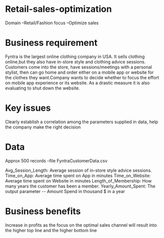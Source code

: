 # Retail-sales-optimization

Domain –Retail/Fashion
focus –Optimize sales

# Business requirement
Fyntra is the largest online clothing company in USA. It sells clothing online,but they also have in-store style and clothing advice sessions. Customers come into the store, have sessions/meetings with a personal stylist, then can go home and order either on a mobile app or website for the clothes they want.Company wants to decide whether to focus the effort on mobile app experience or its website. As a drastic measure it is also evaluating to shut down the website.

# Key issues 
Clearly establish a correlation among the parameters supplied in data, help the company make the right decision 

# Data 
Approx 500 records –file FyntraCustomerData.csv

Avg_Session_Length: Average session of in-store style advice sessions.
Time_on_App: Average time spent on App in minutes
Time_on_Website: Average time spent on Website in minutes
Length_of_Membership: How many years the customer has been a member. 
Yearly_Amount_Spent: The output parameter -- Amount Spend in thousand $ in a year

# Business benefits
Increase in profits as the focus on the optimal sales channel will result into the higher top line and the higher bottom line
